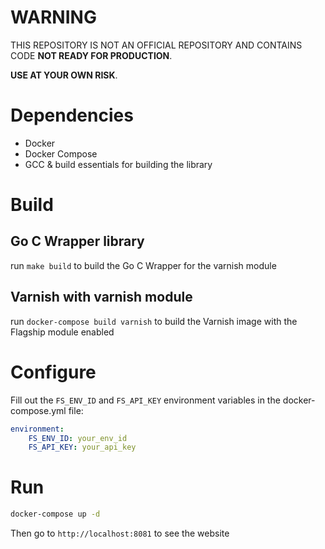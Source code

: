 # WARNING
THIS REPOSITORY IS NOT AN OFFICIAL REPOSITORY AND CONTAINS CODE **NOT READY FOR PRODUCTION**.

**USE AT YOUR OWN RISK**.

# Dependencies

- Docker
- Docker Compose
- GCC & build essentials for building the library

# Build

## Go C Wrapper library
run `make build` to build the Go C Wrapper for the varnish module

## Varnish with varnish module
run `docker-compose build varnish` to build the Varnish image with the Flagship module enabled

# Configure

Fill out the `FS_ENV_ID` and `FS_API_KEY` environment variables in the docker-compose.yml file:

```yaml
environment: 
    FS_ENV_ID: your_env_id
    FS_API_KEY: your_api_key
```

# Run

```bash
docker-compose up -d
``` 

Then go to `http://localhost:8081` to see the website
